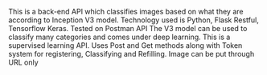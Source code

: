 This is a back-end API which classifies images based on what they are according to Inception V3 model. Technology used is Python, Flask Restful, Tensorflow Keras. Tested on Postman API
The V3 model can be used to classify many categories and comes under deep learning. 
This is a supervised learning API.
Uses Post and Get methods along with Token system for registering, Classifying and Refilling. 
Image can be put through URL only
